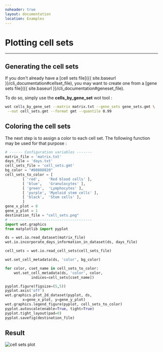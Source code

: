 ```yaml
---
noheader: true
layout: documentation
location: Examples
---
```


# Plotting cell sets
--------------------

## Generating the cell sets ##

If you don't already have a [cell sets file]({{ site.baseurl }}/cli_documentation#cellset_file),
you may want to create one from a [gene sets file]({{ site.baseurl }}/cli_documentation#geneset_file).

To do so, simply use the **cells_by_gene_set** wot tool :

```sh
wot cells_by_gene_set --matrix matrix.txt --gene_sets gene_sets.gmt \
 --out cell_sets.gmt --format gmt --quantile 0.99
```

## Coloring the cell sets ##

The next step is to assign a color to each cell set. The following function may
be used for that purpose :

```python
# ------ Configuration variables -------
matrix_file = 'matrix.txt'
days_file = 'days.txt'
cell_sets_file = 'cell_sets.gmt'
bg_color = "#80808020"
cell_sets_to_color = [
        [ 'red',    'Red blood cells' ],
        [ 'blue',   'Granulocytes' ],
        [ 'green',  'Lymphocytes' ],
        [ 'purple', 'Myeloid stem cells' ],
        [ 'black',  'Stem cells' ],
        ]
gene_x_plot = 0
gene_y_plot = 1
destination_file = "cell_sets.png"
# --------------------------------------
import wot.graphics
from matplotlib import pyplot

ds = wot.io.read_dataset(matrix_file)
wot.io.incorporate_days_information_in_dataset(ds, days_file)

cell_sets = wot.io.read_cell_sets(cell_sets_file)

wot.set_cell_metadata(ds, 'color', bg_color)

for color, cset_name in cell_sets_to_color:
    wot.set_cell_metadata(ds, 'color', color,
            indices=cell_sets[cset_name])

pyplot.figure(figsize=(5,5))
pyplot.axis('off')
wot.graphics.plot_2d_dataset(pyplot, ds,
        x=gene_x_plot, y=gene_y_plot)
wot.graphics.legend_figure(pyplot, cell_sets_to_color)
pyplot.autoscale(enable=True, tight=True)
pyplot.tight_layout(pad=0)
pyplot.savefig(destination_file)
```

## Result ##

![cell sets plot]({{site.baseurl}}/images/notebook_cell_sets.png)
